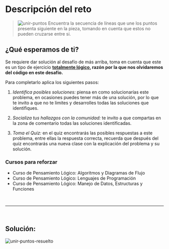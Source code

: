# Descripción del reto
> ![unir-puntos](https://static.platzi.com/media/user_upload/unelospuntos-c0f8beaf-7b49-47df-a5eb-422c88b51de5.jpg)
> Encuentra la secuencia de líneas que une los puntos presenta siguiente en la pieza, tomando en cuenta que estos no pueden cruzarse entre si.

## ¿Qué esperamos de ti?
Se requiere dar solución al desafío de más arriba, toma en cuenta que este es un tipo de ejercicio **<u>totalmente lógico</u>, razón por la que nos olvidaremos del código en este desafío.**

Para completarlo aplica los siguientes pasos:
1. *Identifica posibles soluciones:* piensa en como solucionarías este problema, en ocasiones puedes tener más de una solución, por lo que te invito a que no te limites y desarrolles todas las soluciones que identifiques.

2. *Socializa tus hallazgos con la comunidad:* te invito a que compartas en la zona de comentario todas las soluciones identificadas.

3. *Toma el Quiz:* en el quiz encontrarás las posibles respuestas a este problema, entre ellas la respuesta correcta, recuerda que después del quiz encontrarás una nueva clase con la explicación del problema y su solución.

### Cursos para reforzar
- Curso de Pensamiento Lógico: Algoritmos y Diagramas de Flujo
- Curso de Pensamiento Lógico: Lenguajes de Programación
- Curso de Pensamiento Lógico: Manejo de Datos, Estructuras y Funciones

<br>

---

<br>

## Solución:

![unir-puntos-resuelto](https://static.platzi.com/media/user_upload/uniendo-lineas-a2e9c9ac-d96e-4a40-95f0-271137ea763e.jpg)